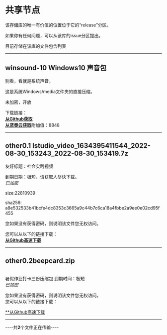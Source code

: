 # 共享节点
该存储库的唯一有价值的位置位于它的“release”分区。

如果你有任何问题，可以从该库的issue分区提出。

目前存储在该库的文件包含列表

--------------
## **winsound-10** Windows10 声音包

别看，看就是系统声音。

这是系统Windows/media文件夹的直接压缩。

未加密，开放

下载链接：<br>
[**从Github获取**](https://github.com/SteveZMTstudios/sharepoint/releases/tag/winsound-10)<br>
[**从蓝奏云获取**](https://stevezmt-studios.lanzouy.com/iwfwb0bubl5e)附加值：8848

------

## **other0.1** lstudio_video_1634395411544_2022-08-30_153243_2022-08-30_153419.7z 

友好标题：社会实践视频<br>

到期日期：极短，请获取人尽快下载。
<br>
*已加密*

size:22810939

sha256:
a8e532533b41bcfe4dc8353c3665a9c44b7c6ca18a4fbbe2a9ee0e02cd95f455

您如果没有获得密码，则说明该文件您无权访问。<br>

您可以从以下的链接下载：<br>
[**从Github高速下载**](https://github.com/SteveZMTstudios/sharepoint/releases/tag/other-0.1)<br>

----------------
## **other0.2**beepcard.zip
<br>暑假作业打卡三份压缩包
到期时间：极短<br>
*已加密*<br>


您如果没有获得密码，则说明该文件您无权访问。<br>
您可以从以下的链接下载：<br>


[**从Github高速下载](https://github.com/SteveZMTstudios/sharepoint/releases/tag/other-0.2)


------
----共**2**个文件正在传输----
